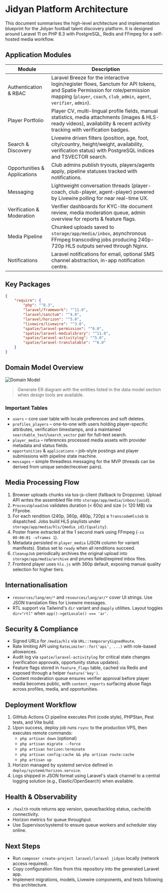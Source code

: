 # Jidyan Platform Architecture

This document summarises the high-level architecture and implementation blueprint for the Jidyan football talent discovery platform. It is designed around Laravel 11 on PHP 8.3 with PostgreSQL, Redis and FFmpeg for a self-hosted media workflow.

## Application Modules

| Module | Description |
| --- | --- |
| Authentication & RBAC | Laravel Breeze for the interactive login/register flows, Sanctum for API tokens, and Spatie Permission for role/permission mapping (`player`, `coach`, `club_admin`, `agent`, `verifier`, `admin`). |
| Player Portfolio | Player CV, multi-lingual profile fields, manual statistics, media attachments (images & HLS-ready videos), availability & recent activity tracking with verification badges. |
| Search & Discovery | Livewire driven filters (position, age, foot, city/country, height/weight, availability, verification status) with PostgreSQL indices and TSVECTOR search. |
| Opportunities & Applications | Club admins publish tryouts, players/agents apply, pipeline statuses tracked with notifications. |
| Messaging | Lightweight conversation threads (player-coach, club-player, agent-player) powered by Livewire polling for near real-time UX. |
| Verification & Moderation | Verifier dashboards for KYC-lite document review, media moderation queue, admin overview for reports & feature flags. |
| Media Pipeline | Chunked uploads saved to `storage/app/media/inbox`, asynchronous FFmpeg transcoding jobs producing 240p-720p HLS outputs served through Nginx. |
| Notifications | Laravel notifications for email, optional SMS channel abstraction, in-app notification centre. |

## Key Packages

```json
{
    "require": {
        "php": "^8.3",
        "laravel/framework": "^11.0",
        "laravel/sanctum": "^4.0",
        "laravel/horizon": "^5.0",
        "livewire/livewire": "^3.0",
        "spatie/laravel-permission": "^6.0",
        "spatie/laravel-medialibrary": "^11.0",
        "spatie/laravel-activitylog": "^5.0",
        "spatie/laravel-translatable": "^6.0"
    }
}
```

## Domain Model Overview

![Domain Model](./diagrams/domain-model.png)

> Generate ER diagram with the entities listed in the data model section when design tools are available.

### Important Tables

* `users` – core user table with locale preferences and soft deletes.
* `profiles_players` – one-to-one with users holding player-specific attributes, verification timestamps, and a maintained `searchable_text`/`search_vector` pair for full-text search.
* `player_media` – references processed media assets with provider metadata and status fields.
* `opportunities` & `applications` – job-style postings and player submissions with pipeline state machine.
* `messages` – simple threadless messaging for the MVP (threads can be derived from unique sender/receiver pairs).

## Media Processing Flow

1. Browser uploads chunks via tus-js-client (fallback to Dropzone). Upload API writes the assembled file into `storage/app/media/inbox/{uuid}`.
2. `ProcessUploadJob` validates duration (< 60s) and size (< 120 MB) via FFprobe.
3. For each rendition (240p, 360p, 480p, 720p) a `TranscodeHlsJob` is dispatched. Jobs build HLS playlists under `storage/app/media/hls/{media_id}/{quality}`.
4. Poster frame extracted at the 1 second mark using FFmpeg (`-ss 00:00:01 -vframes 1`).
5. Metadata persisted in `player_media` (JSON column for variant manifests). Status set to `ready` when all renditions succeed.
6. `CleanupJob` periodically archives the original upload into `storage/app/media/archive` and prunes failed/expired inbox files.
7. Frontend player uses `hls.js` with 360p default, exposing manual quality selection for higher tiers.

## Internationalisation

* `resources/lang/en/*` and `resources/lang/ar/*` cover UI strings. Use JSON translation files for Livewire messages.
* RTL support via Tailwind's `dir` variant and `@apply` utilities. Layout toggles `dir="rtl"` when `app()->getLocale() === 'ar'`.

## Security & Compliance

* Signed URLs for `/media/hls` via `URL::temporarySignedRoute`.
* Rate limiting API using `RateLimiter::for('api', ...)` with role-based allowances.
* Audit log via `spatie/laravel-activitylog` for critical state changes (verification approvals, opportunity status updates).
* Feature flags stored in `feature_flags` table, cached via Redis and exposed through a helper `feature('key')`.
* Content moderation queue ensures verifier approval before player media becomes public, with `content_reports` surfacing abuse flags across profiles, media, and opportunities.

## Deployment Workflow

1. GitHub Actions CI pipeline executes Pint (code style), PHPStan, Pest tests, and Vite build.
2. Upon success, deploy job runs `rsync` to the production VPS, then executes remote commands:
   * `php artisan down` (optional)
   * `php artisan migrate --force`
   * `php artisan horizon:terminate`
   * `php artisan config:cache && php artisan route:cache`
   * `php artisan up`
3. Horizon managed by systemd service defined in `deploy/systemd/horizon.service`.
4. Logs shipped in JSON format using Laravel's stack channel to a central logging solution (e.g., Elastic/OpenSearch) when available.

## Health & Observability

* `/health` route returns app version, queue/backlog status, cache/db connectivity.
* Horizon metrics for queue throughput.
* Use Supervisor/systemd to ensure queue workers and scheduler stay online.

## Next Steps

* Run `composer create-project laravel/laravel jidyan` locally (network access required).
* Copy configuration files from this repository into the generated Laravel app.
* Implement migrations, models, Livewire components, and tests following this architecture.
